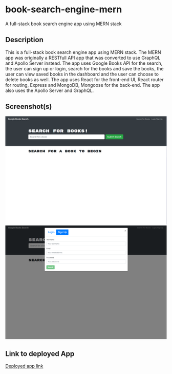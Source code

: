 # book-search-engine-mern

A full-stack book search engine app using MERN stack

## Description

This is a full-stack book search engine app using MERN stack. The MERN app was originally a RESTfull API app that was converted to use GraphQL and Apollo Server instead. The app uses Google Books API for the search, the user can sign up or login, search for the books and save the books, the user can view saved books in the dashboard and the user can choose to delete books as well. The app uses React for the front-end UI, React router for routing, Express and MongoDB, Mongoose for the back-end. The app also uses the Apollo Server and GraphQL.

## Screenshot(s)

![Screenshot1](./docs/Assets/Screenshot1.png)
![Screenshot2](./docs/Assets/Screenshot2.png)

## Link to deployed App

[Deployed app link](https://whispering-bastion-35182.herokuapp.com/)
